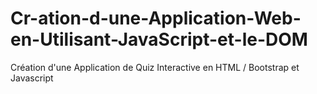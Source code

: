 # Cr-ation-d-une-Application-Web-en-Utilisant-JavaScript-et-le-DOM
Création d'une Application de Quiz Interactive en HTML / Bootstrap et Javascript
